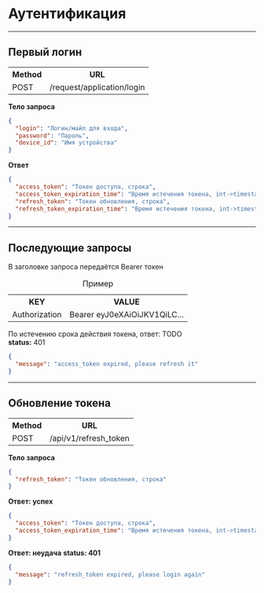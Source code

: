 # Аутентификация
___
## Первый логин
<table>
    <tr>
        <th> Method </th>
        <th> URL </th>
    </tr>
    <tr>
        <td> POST </td>
        <td> /request/application/login </td>
    </tr>
</table>

**Тело запроса**
```json
{    
  "login": "Логин/майл для входа",
  "password": "Пароль",
  "device_id": "Имя устройства"
}
```

**Ответ**
```json
{
  "access_token": "Токен доступа, строка",
  "access_token_expiration_time": "Время истечения токена, int->timestamp",
  "refresh_token": "Токен обновления, строка",
  "refresh_token_expiration_time": "Время истечения токена, int->timestamp"
}
```
___
## Последующие запросы
В заголовке запроса передаётся Bearer токен
<table>
<caption>Пример</caption>
    <tr>
        <th> KEY </th>
        <th> VALUE </th>
    </tr>
    <tr>
        <td> Authorization </td>
        <td> Bearer eyJ0eXAiOiJKV1QiLC... </td>
    </tr>
</table>

По истечению срока действия токена, ответ: TODO <br>
**status:** 401
```json
{
  "message": "access_token expired, please refresh it"
}
```
___
## Обновление токена
<table>
    <tr>
        <th> Method </th>
        <th> URL </th>
    </tr>
    <tr>
        <td> POST </td>
        <td> /api/v1/refresh_token </td>
    </tr>
</table>

**Тело запроса**
```json
{    
  "refresh_token": "Токен обновления, строка"
}
```
**Ответ: успех**
```json
{
  "access_token": "Токен доступа, строка",
  "access_token_expiration_time": "Время истечения токена, int->timestamp"
}
```
**Ответ: неудача**
**status: 401**
```json
{
  "message": "refresh_token expired, please login again"
}
```
